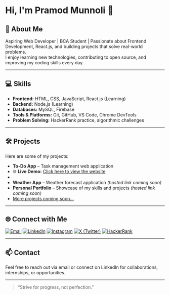 # Hi, I'm Pramod Munnoli 👋

## 🌱 About Me
Aspiring Web Developer | BCA Student | Passionate about Frontend Development, React.js, and building projects that solve real-world problems.  
I enjoy learning new technologies, contributing to open source, and improving my coding skills every day.

---

## 💻 Skills
- **Frontend:** HTML, CSS, JavaScript, React.js (Learning) 
- **Backend:** Node.js (Learning)  
- **Databases:** MySQL, Firebase  
- **Tools & Platforms:** Git, GitHub, VS Code, Chrome DevTools  
- **Problem Solving:** HackerRank practice, algorithmic challenges

---

## 🛠 Projects
Here are some of my projects:  
- **To-Do App** – Task management web application
- 🌐 **Live Demo:** [Click here to view the website](https://pramod-munnoli.github.io/Weather-App/)
- 
- **Weather App** – Weather forecast application *(hosted link coming soon)*  
- **Personal Portfolio** – Showcase of my skills and projects *(hosted link coming soon)*
 - [More projects coming soon…](#)

---

## 🌐 Connect with Me
[![Email](https://img.shields.io/badge/Email-D14836?style=for-the-badge&logo=gmail&logoColor=white)](mailto:pramodmunnoli99@gmail.com)
[![LinkedIn](https://img.shields.io/badge/LinkedIn-0077B5?style=for-the-badge&logo=linkedin&logoColor=white)](https://linkedin.com/in/pramod-munnoli)
[![Instagram](https://img.shields.io/badge/Instagram-E4405F?style=for-the-badge&logo=instagram&logoColor=white)](https://www.instagram.com/pramod_munnoli_09/)
[![X (Twitter)](https://img.shields.io/badge/Twitter-1DA1F2?style=for-the-badge&logo=x&logoColor=white)](https://x.com/Munnolipra85078)
[![HackerRank](https://img.shields.io/badge/HackerRank-2EC866?style=for-the-badge&logo=hackerrank&logoColor=white)](https://www.hackerrank.com/profile/pramodmunnoli981)

---

## 📫 Contact
Feel free to reach out via email or connect on LinkedIn for collaborations, internships, or opportunities.  

---

> “Strive for progress, not perfection.”  

